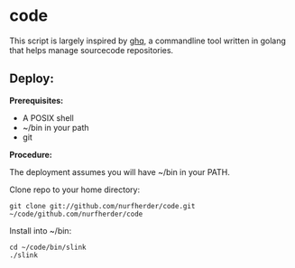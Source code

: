 code
====

This script is largely inspired by [ghq][1], a commandline tool written in golang that helps manage sourcecode repositories.

Deploy:
-------

**Prerequisites:**

 * A POSIX shell
 * ~/bin in your path
 * git

**Procedure:**

The deployment assumes you will have ~/bin in your PATH.

Clone repo to your home directory:

    git clone git://github.com/nurfherder/code.git ~/code/github.com/nurfherder/code

Install into ~/bin:

    cd ~/code/bin/slink
    ./slink

[1]: https://github.com/x-motemen/ghq
